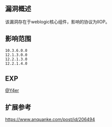 ## 漏洞概述

该漏洞存在于weblogic核心组件，影响的协议为IIOP。

## 影响范围

```http
10.3.6.0.0
12.1.3.0.0
12.2.1.3.0
12.2.1.4.0
```

## EXP

[@Y4er](https://github.com/Y4er/CVE-2020-2551)

## 扩展参考

https://www.anquanke.com/post/id/206494
